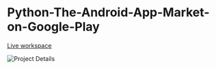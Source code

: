 # Python-The-Android-App-Market-on-Google-Play
[Live workspace](https://app.datacamp.com/workspace/w/6c0feffc-c3fa-4bda-9b25-4c63dc997e35)

![Project Details](https://user-images.githubusercontent.com/92579239/189667036-c5c56133-0275-4b88-9a81-5017c2a9802e.png)
